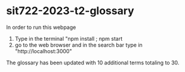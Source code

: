 # sit722-2023-t2-glossary

In order to run this webpage

1. Type in the terminal "npm install ; npm start
2. go to the web browser and in the search bar type in "http://localhost:3000"

The glossary has been updated with 10 additional terms totaling to 30.
